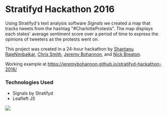 # Stratifyd Hackathon 2016

Using Stratifyd's text analysis software *Signals* we created a map that tracks tweets from the hashtag "#CharlotteProtests". The map displays each states' average sentiment score over a period of time to express the opinions of tweeters as the protests went on.

This project was created in a 24-hour hackathon by [Shantanu RajeNimbalkar](https://github.com/dopeamine), [Chris Smith](https://github.com/Kirbstomper), [Jeremy Bohannon](https://github.com/jeremybohannon), and [Nick Breaton](https://github.com/nickbreaton).

Working example at https://jeremybohannon.github.io/stratifyd-hackathon-2016/

### Technologies Used
- Signals by Stratifyd
- Leafleft JS

<a href="https://jeremybohannon.github.io/stratifyd-hackathon-2016/">
  <image src="https://raw.githubusercontent.com/nickbreaton/stratifyd-hackathon-2016/master/.github/example.png" />
</a>


